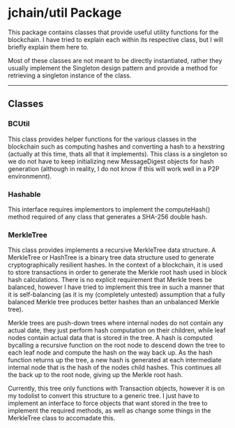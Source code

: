 # jchain/util Package
This package contains classes that provide useful utility functions for the blockchain. I have tried to explain each within its respective class, but I will briefly explain them here to.

Most of these classes are not meant to be directly instantiated, rather they usually implement the Singleton design pattern and provide a method for retrieving a singleton instance of the class.

---
## Classes

### BCUtil
This class provides helper functions for the various classes in the blockchain such as computing hashes and converting a hash to a hexstring (actually at this time, thats all that it implements). This class is a singleton so we do not have to keep initializing new MessageDigest objects for hash generation (although in reality, I do not know if this will work well in a P2P environmennt).

### Hashable
This interface requires implementors to implement the computeHash() method required of any class that generates a SHA-256 double hash.

### MerkleTree
This class provides implements a recursive MerkleTree data structure. A MerkleTree or HashTree is a binary tree data structure used to generate cryptographically resilient hashes. In the context of a blockchain, it is used to store transactions in order to generate the Merkle root hash used in block hash calculations. There is no explicit requirement that Merkle trees be balanced, however I have tried to implement this tree in such a manner that it is self-balancing (as it is my (completely untested) assumption that a fully balanced Merkle tree produces better hashes than an unbalanced Merkle tree).

Merkle trees are push-down trees where internal nodes do not contain any actual date, they just perform hash computation on their children, while leaf nodes contain actual data that is stored in the tree. A hash is computed bycalling a recursive function on the root node to descend down the tree to each leaf node and compute the hash on the way back up. As the hash function returns up the tree, a new hash is generated at each intermediate internal node that is the hash of the nodes child hashes. This continues all the back up to the root node, giving up the Merkle root hash.

Currently, this tree only functions with Transaction objects, however it is on my todolist to convert this structure to a generic tree. I just have to implement an interface to force objects that want stored in the tree to implement the required methods, as well as change some things in the MerkleTree class to accomadate this.
